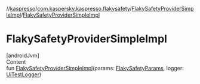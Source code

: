//[kaspresso](../../index.md)/[com.kaspersky.kaspresso.flakysafety](../index.md)/[FlakySafetyProviderSimpleImpl](index.md)/[FlakySafetyProviderSimpleImpl](-flaky-safety-provider-simple-impl.md)



# FlakySafetyProviderSimpleImpl  
[androidJvm]  
Content  
fun [FlakySafetyProviderSimpleImpl](-flaky-safety-provider-simple-impl.md)(params: [FlakySafetyParams](../../com.kaspersky.kaspresso.params/-flaky-safety-params/index.md), logger: [UiTestLogger](../../com.kaspersky.kaspresso.logger/-ui-test-logger/index.md))  



